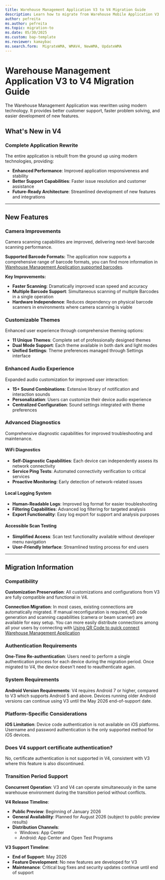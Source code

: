 ```yaml
---
title: Warehouse Management Application V3 to V4 Migration Guide
description: Learn how to migrate from Warehouse Mobile Application V3 to V4, including compatibility, requirements, and timeline.
author: pefreita
ms.author: pefreita
ms.topic: migration-to
ms.date: 05/30/2025
ms.custom: bap-template
ms.reviewer: kamaybac
ms.search.form:  MigrateWMA, WMAV4, NewWMA, UpdateWMA
---
```

# Warehouse Management Application V3 to V4 Migration Guide

The Warehouse Management Application was rewritten using modern technology. It provides better customer support, faster problem solving, and easier development of new features.

## What's New in V4

### Complete Application Rewrite

The entire application is rebuilt from the ground up using modern technologies, providing:

- **Enhanced Performance**: Improved application responsiveness and stability
- **Better Support Capabilities**: Faster issue resolution and customer assistance
- **Future-Ready Architecture**: Streamlined development of new features and integrations

---

## New Features

### Camera Improvements

Camera scanning capabilities are improved, delivering next-level barcode scanning performance.

**Supported Barcode Formats:**
The application now supports a comprehensive range of barcode formats, you can find more information in [Warehouse Management Application supported barcodes](warehouse-app-bar-code-support.md).

**Key Improvements:**

- **Faster Scanning**: Dramatically improved scan speed and accuracy
- **Multiple Barcode Support**: Simultaneous scanning of multiple Barcodes in a single operation
- **Hardware Independence**: Reduces dependency on physical barcode scanners in environments where camera scanning is viable

### Customizable Themes

Enhanced user experience through comprehensive theming options:

- **11 Unique Themes**: Complete set of professionally designed themes
- **Dual Mode Support**: Each theme available in both dark and light modes
- **Unified Settings**: Theme preferences managed through Settings interface

### Enhanced Audio Experience

Expanded audio customization for improved user interaction:

- **15+ Sound Combinations**: Extensive library of notification and interaction sounds
- **Personalization**: Users can customize their device audio experience
- **Centralized Configuration**: Sound settings integrated with theme preferences

### Advanced Diagnostics

Comprehensive diagnostic capabilities for improved troubleshooting and maintenance.

#### WiFi Diagnostics

- **Self-Diagnostic Capabilities**: Each device can independently assess its network connectivity
- **Service Ping Tests**: Automated connectivity verification to critical services
- **Proactive Monitoring**: Early detection of network-related issues

#### Local Logging System

- **Human-Readable Logs**: Improved log format for easier troubleshooting
- **Filtering Capabilities**: Advanced log filtering for targeted analysis
- **Export Functionality**: Easy log export for support and analysis purposes

#### Accessible Scan Testing

- **Simplified Access**: Scan test functionality available without developer menu navigation
- **User-Friendly Interface**: Streamlined testing process for end users

---

## Migration Information

### Compatibility

**Customization Preservation**: All customizations and configurations from V3 are fully compatible and functional in V4.

**Connection Migration**: In most cases, existing connections are automatically migrated. If manual reconfiguration is required, QR code generation and scanning capabilities (camera or beam scanner) are available for easy setup. You can more easily distribute connections among all your users by connecting with [Using QR Code to quick connect Warehouse Management Application](warehouse-app-qr-code.md)

### Authentication Requirements

**One-Time Re-authentication**: Users need to perform a single authentication process for each device during the migration period. Once migrated to V4, the device doesn't need to reauthenticate again.

### System Requirements

**Android Version Requirements**: V4 requires Android 7 or higher, compared to V3 which supports Android 5 and above. Devices running older Android versions can continue using V3 until the May 2026 end-of-support date.

### Platform-Specific Considerations

**iOS Limitation**: Device code authentication is not available on iOS platforms. Username and password authentication is the only supported method for iOS devices.

### Does V4 support certificate authentication?

No, certificate authentication is not supported in V4, consistent with V3 where this feature is also discontinued.

### Transition Period Support

**Concurrent Operation**: V3 and V4 can operate simultaneously in the same warehouse environment during the transition period without conflicts.

**V4 Release Timeline**:

- **Public Preview**: Beginning of January 2026
- **General Availability**: Planned for August 2026 (subject to public preview results)
- **Distribution Channels**: 
  - Windows: App Center
  - Android: App Center and Open Test Programs

**V3 Support Timeline**: 

- **End of Support**: May 2026
- **Feature Development**: No new features are developed for V3
- **Maintenance**: Critical bug fixes and security updates continue until end of support
